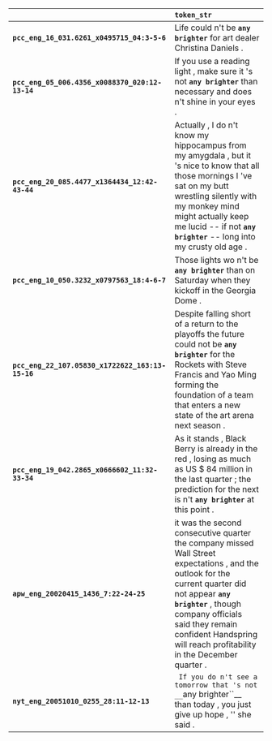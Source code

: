 |                                                  | `token_str`                                                                                                                                                                                                                                                                         |
|:-------------------------------------------------|:------------------------------------------------------------------------------------------------------------------------------------------------------------------------------------------------------------------------------------------------------------------------------------|
| **`pcc_eng_16_031.6261_x0495715_04:3-5-6`**      | Life could n't be __``any brighter``__ for art dealer Christina Daniels .                                                                                                                                                                                                           |
| **`pcc_eng_05_006.4356_x0088370_020:12-13-14`**  | If you use a reading light , make sure it 's not __``any brighter``__ than necessary and does n't shine in your eyes .                                                                                                                                                              |
| **`pcc_eng_20_085.4477_x1364434_12:42-43-44`**   | Actually , I do n't know my hippocampus from my amygdala , but it 's nice to know that all those mornings I 've sat on my butt wrestling silently with my monkey mind might actually keep me lucid -- if not __``any brighter``__ -- long into my crusty old age .                  |
| **`pcc_eng_10_050.3232_x0797563_18:4-6-7`**      | Those lights wo n't be __``any brighter``__ than on Saturday when they kickoff in the Georgia Dome .                                                                                                                                                                                |
| **`pcc_eng_22_107.05830_x1722622_163:13-15-16`** | Despite falling short of a return to the playoffs the future could not be __``any brighter``__ for the Rockets with Steve Francis and Yao Ming forming the foundation of a team that enters a new state of the art arena next season .                                              |
| **`pcc_eng_19_042.2865_x0666602_11:32-33-34`**   | As it stands , Black Berry is already in the red , losing as much as US $ 84 million in the last quarter ; the prediction for the next is n't __``any brighter``__ at this point .                                                                                                  |
| **`apw_eng_20020415_1436_7:22-24-25`**           | it was the second consecutive quarter the company missed Wall Street expectations , and the outlook for the current quarter did not appear __``any brighter``__ , though company officials said they remain confident Handspring will reach profitability in the December quarter . |
| **`nyt_eng_20051010_0255_28:11-12-13`**          | `` If you do n't see a tomorrow that 's not __``any brighter``__ than today , you just give up hope , '' she said .                                                                                                                                                                 |